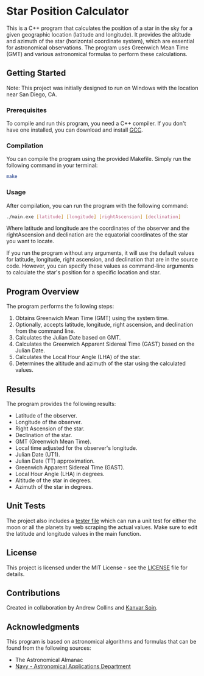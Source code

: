# Star Position Calculator

This is a C++ program that calculates the position of a star in the sky for a given geographic location (latitude and longitude). It provides the altitude and azimuth of the star (horizontal coordinate system), which are essential for astronomical observations. The program uses Greenwich Mean Time (GMT) and various astronomical formulas to perform these calculations.

## Getting Started

Note: This project was initially designed to run on Windows with the location near San Diego, CA.

### Prerequisites

To compile and run this program, you need a C++ compiler. If you don't have one installed, you can download and install [GCC](https://gcc.gnu.org/).

### Compilation

You can compile the program using the provided Makefile. Simply run the following command in your terminal:

```bash
make
```

### Usage

After compilation, you can run the program with the following command:

```bash
./main.exe [latitude] [longitude] [rightAscension] [declination]
```

Where latitude and longitude are the coordinates of the observer and the rightAscension and declination are the equatorial coordinates of the star you want to locate.

If you run the program without any arguments, it will use the default values for latitude, longitude, right ascension, and declination that are in the source code. However, you can specify these values as command-line arguments to calculate the star's position for a specific location and star.

## Program Overview

The program performs the following steps:

1. Obtains Greenwich Mean Time (GMT) using the system time.
2. Optionally, accepts latitude, longitude, right ascension, and declination from the command line.
3. Calculates the Julian Date based on GMT.
4. Calculates the Greenwich Apparent Sidereal Time (GAST) based on the Julian Date.
5. Calculates the Local Hour Angle (LHA) of the star.
6. Determines the altitude and azimuth of the star using the calculated values.

## Results

The program provides the following results:

- Latitude of the observer.
- Longitude of the observer.
- Right Ascension of the star.
- Declination of the star.
- GMT (Greenwich Mean Time).
- Local time adjusted for the observer's longitude.
- Julian Date (UT1).
- Julian Date (TT) approximation.
- Greenwich Apparent Sidereal Time (GAST).
- Local Hour Angle (LHA) in degrees.
- Altitude of the star in degrees.
- Azimuth of the star in degrees.

## Unit Tests

The project also includes a [tester file](tester.py) which can run a unit test for either the moon or all the planets by web scraping the actual values. Make sure to edit the latitude and longitude values in the main function. 

## License

This project is licensed under the MIT License - see the [LICENSE](LICENSE.md) file for details.

## Contributions

Created in collaboration by Andrew Collins and [Kanvar Soin](https://www.linkedin.com/in/kanvar-soin-ba94101b1).


## Acknowledgments

This program is based on astronomical algorithms and formulas that can be found from the following sources:

- The Astronomical Almanac
- [Navy - Astronomical Applications Department
](https://aa.usno.navy.mil/faq/alt_az)
